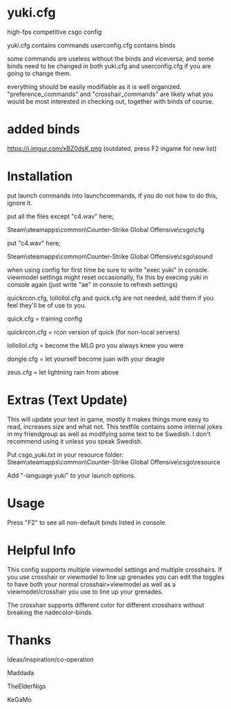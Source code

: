 yuki.cfg
========
high-fps competitive csgo config

yuki.cfg contains commands
userconfig.cfg contains binds

some commands are useless without the binds and viceversa, and some binds need to be changed in both yuki.cfg and userconfig.cfg if you are going to change them.

everything should be easily modifiable as it is well organized. "preference_commands" and "crosshair_commands" are likely what you would be most interested in checking out, together with binds of course.

added binds
========
https://i.imgur.com/xBZ0dsK.png (outdated, press F2 ingame for new list)

Installation
============
put launch commands into launchcommands, if you do not how to do this, ignore it.

put all the files except "c4.wav" here;

Steam\steamapps\common\Counter-Strike Global Offensive\csgo\cfg

put "c4.wav" here;

Steam\steamapps\common\Counter-Strike Global Offensive\csgo\sound

when using config for first time be sure to write "exec yuki" in console. viewmodel settings might reset occasionally, fix this by execing yuki in console again (just write "ae" in console to refresh settings)

quickrcon.cfg, lollollol.cfg and quick.cfg are not needed, add them if you feel they'll be of use to you.

quick.cfg = training config

quickrcon.cfg = rcon version of quick (for non-local servers)

lollollol.cfg = become the MLG pro you always knew you were

dongle.cfg = let yourself become juan with your deagle

zeus.cfg = let lightning rain from above

Extras (Text Update)
============
This will update your text in game, mostly it makes things more easy to read, increases size and what not. This textfile contains some internal jokes in my friendgroup as well as modifying some text to be Swedish. I don't recommend using it unless you speak Swedish.

Put csgo_yuki.txt in your resource folder:
Steam\steamapps\common\Counter-Strike Global Offensive\csgo\resource

Add "-language yuki" to your launch options.

Usage
============
Press "F2" to see all non-default binds listed in console.

Helpful Info
============
This config supports multiple viewmodel settings and multiple crosshairs. If you use crosshair or viewmodel to line up grenades you can edit the toggles to have both your normal crosshair+viewmodel as well as a viewmodel/crosshair you use to line up your grenades.

The crosshair supports different color for different crosshairs without breaking the nadecolor-binds.

Thanks
============
Ideas/inspiration/co-operation


Maddada

TheElderNigs

KeGaMo
